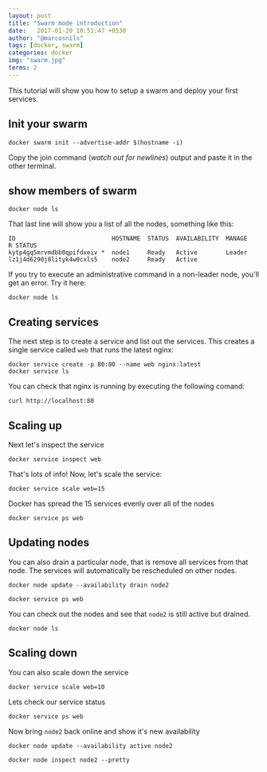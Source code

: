 ```yaml
---
layout: post
title: "Swarm mode introduction"
date:   2017-01-20 10:51:47 +0530
author: "@marcosnils"
tags: [docker, swarm]
categories: docker
img: "swarm.jpg"
terms: 2
---
```


This tutorial will show you how to setup a swarm and deploy your first services.


## Init your swarm

```.term1
docker swarm init --advertise-addr $(hostname -i)
```

Copy the join command (*watch out for newlines*) output and paste it in the other terminal.


## show members of swarm

```.term1
docker node ls
```

That last line will show you a list of all the nodes, something like this:

```
ID                           HOSTNAME  STATUS  AVAILABILITY  MANAGE
R STATUS
kytp4gq5mrvmdbb0qpifdxeiv *  node1     Ready   Active        Leader
lz1j4d6290j8lityk4w0cxls5    node2     Ready   Active
```

If you try to execute an administrative command in a non-leader node, you'll get an error. Try it here:

```.term2
docker node ls
```

## Creating services


The next step is to create a service and list out the services. This creates a single service called `web` that runs the latest nginx:

```.term1
docker service create -p 80:80 --name web nginx:latest
docker service ls
```

You can check that nginx is running by executing the following comand:

```.term1
curl http://localhost:80
```

## Scaling up

Next let's inspect the service

```.term1
docker service inspect web
```

That's lots of info! Now, let's scale the service:

```.term1
docker service scale web=15
```

Docker has spread the 15 services evenly over all of the nodes

```.term1
docker service ps web
```

## Updating nodes

You can also drain a particular node, that is remove all services from that node. The services will automatically be rescheduled on other nodes.

```.term1
docker node update --availability drain node2
```
```.term1
docker service ps web
```

You can check out the nodes and see that `node2` is still active but drained.

```.term1
docker node ls
```

## Scaling down

You can also scale down the service

```.term1
docker service scale web=10
```

Lets check our service status 

```.term1
docker service ps web
```

Now bring `node2` back online and show it's new availability

```.term1
docker node update --availability active node2
```
```.term1
docker node inspect node2 --pretty
```

